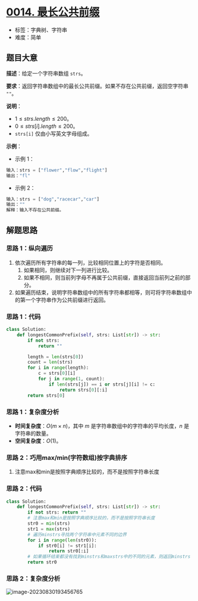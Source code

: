 # [0014. 最长公共前缀](https://leetcode.cn/problems/longest-common-prefix/)

- 标签：字典树、字符串
- 难度：简单

## 题目大意

**描述**：给定一个字符串数组 `strs`。

**要求**：返回字符串数组中的最长公共前缀。如果不存在公共前缀，返回空字符串 `""`。

**说明**：

- $1 \le strs.length \le 200$。
- $0 \le strs[i].length \le 200$。
- `strs[i]` 仅由小写英文字母组成。

**示例**：

- 示例 1：

```Python
输入：strs = ["flower","flow","flight"]
输出："fl"
```

- 示例 2：

```Python
输入：strs = ["dog","racecar","car"]
输出：""
解释：输入不存在公共前缀。
```

## 解题思路

### 思路 1：纵向遍历

1. 依次遍历所有字符串的每一列，比较相同位置上的字符是否相同。
   1. 如果相同，则继续对下一列进行比较。
   2. 如果不相同，则当前列字母不再属于公共前缀，直接返回当前列之前的部分。
2. 如果遍历结束，说明字符串数组中的所有字符串都相等，则可将字符串数组中的第一个字符串作为公共前缀进行返回。

### 思路 1：代码

```Python
class Solution:
    def longestCommonPrefix(self, strs: List[str]) -> str:
        if not strs:
            return ""

        length = len(strs[0])
        count = len(strs)
        for i in range(length):
            c = strs[0][i]
            for j in range(1, count):
                if len(strs[j]) == i or strs[j][i] != c:
                    return strs[0][:i]
        return strs[0]
```

### 思路 1：复杂度分析

- **时间复杂度**：$O(m \times n)$，其中 $m$ 是字符串数组中的字符串的平均长度，$n$ 是字符串的数量。
- **空间复杂度**：$O(1)$。

### 思路 2：巧用max/min(字符数组)按字典排序

1. 注意max和min是按照字典顺序比较的，而不是按照字符串长度

### 思路 2：代码

```Python
class Solution:
    def longestCommonPrefix(self, strs: List[str]) -> str:
        if not strs: return ""
        # 注意max和min是按照字典顺序比较的，而不是按照字符串长度
        str0 = min(strs)
        str1 = max(strs)
        # 遍历minstrs寻找两个字符串中元素不同的边界
        for i in range(len(str0)):
            if str0[i] != str1[i]:
                return str0[:i]
        # 如果循环结束都没有找到minstrs和maxstrs中的不同的元素，则返回minstrs
        return str0
```

### 思路 2：复杂度分析

![image-20230830193456765](C:/Users/William/AppData/Roaming/Typora/typora-user-images/image-20230830193456765.png)